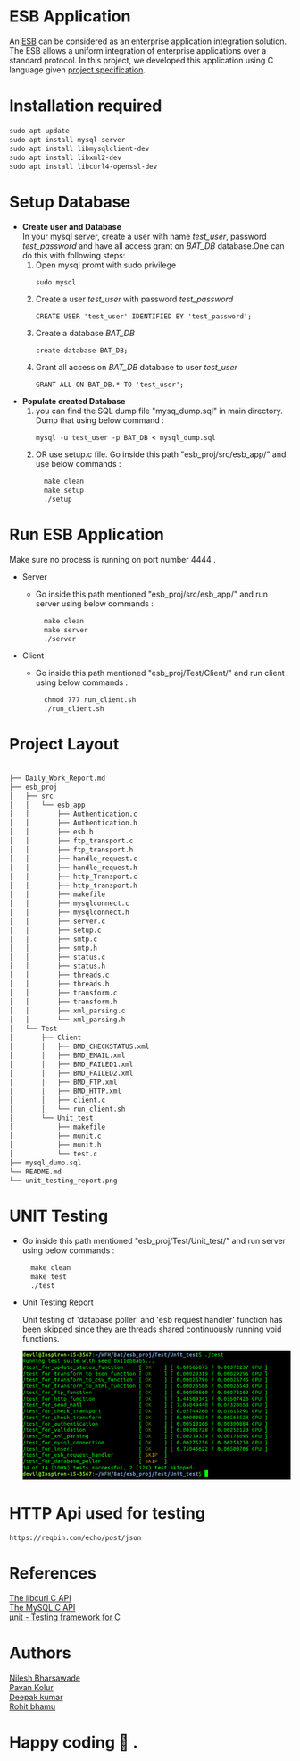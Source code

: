 # ESB Application
An [ESB](https://en.wikipedia.org/wiki/Enterprise_service_bus) can be considered as an enterprise application integration solution. The ESB allows a uniform integration of enterprise applications over a standard protocol. In this project, we developed this application using C language given [project specification](https://docs.google.com/document/d/e/2PACX-1vS7DqPrm7u3Ril-yrpdw5VjW4owi3hx-nD7vsvrBV4SCSXZU9k5gYXLXssyfKfMln1qUHp6WH_zTCFc/pub).

# Installation required
    sudo apt update
    sudo apt install mysql-server
    sudo apt install libmysqlclient-dev
    sudo apt install libxml2-dev
    sudo apt install libcurl4-openssl-dev

# Setup Database
* **Create user and Database**    
In your mysql server, create a user with  name *test_user*, password *test_password* and have all access grant on *BAT_DB* database.One can do this with following steps:<br />
    1. Open mysql promt with sudo privilege
        ```
        sudo mysql
        ```
    2. Create a user *test_user* with password *test_password*
        ```
        CREATE USER 'test_user' IDENTIFIED BY 'test_password';
        ```
    3. Create a database *BAT_DB*
        ```
        create database BAT_DB;
        ```
    4. Grant all access on *BAT_DB* database to user *test_user*
        ```
        GRANT ALL ON BAT_DB.* TO 'test_user';
        ```
* **Populate created Database**
    1. you can find the SQL dump file "mysq_dump.sql" in main directory. Dump that using below command :<br/>
        ```
        mysql -u test_user -p BAT_DB < mysql_dump.sql
        ```
    2. OR use setup.c file. Go inside this path "esb_proj/src/esb_app/" and use below commands :<br/>
        ```
          make clean
          make setup
          ./setup
         ```


# Run ESB Application
Make sure no process is running on port number 4444 .
* Server
    * Go inside this path mentioned "esb_proj/src/esb_app/" and run server using below commands :<br/>
        ```
          make clean
          make server  
          ./server
        ```



* Client
    * Go inside this path mentioned "esb_proj/Test/Client/" and run client using below commands :<br/>
        ```
          chmod 777 run_client.sh
          ./run_client.sh
        ```

# Project Layout     
```

├── Daily_Work_Report.md
├── esb_proj
│   ├── src
│   │   └── esb_app
│   │       ├── Authentication.c
│   │       ├── Authentication.h
│   │       ├── esb.h
│   │       ├── ftp_transport.c
│   │       ├── ftp_transport.h
│   │       ├── handle_request.c
│   │       ├── handle_request.h
│   │       ├── http_Transport.c
│   │       ├── http_transport.h
│   │       ├── makefile
│   │       ├── mysqlconnect.c
│   │       ├── mysqlconnect.h
│   │       ├── server.c
│   │       ├── setup.c
│   │       ├── smtp.c
│   │       ├── smtp.h
│   │       ├── status.c
│   │       ├── status.h
│   │       ├── threads.c
│   │       ├── threads.h
│   │       ├── transform.c
│   │       ├── transform.h
│   │       ├── xml_parsing.c
│   │       └── xml_parsing.h
│   └── Test
│       ├── Client
│       │   ├── BMD_CHECKSTATUS.xml
│       │   ├── BMD_EMAIL.xml
│       │   ├── BMD_FAILED1.xml
│       │   ├── BMD_FAILED2.xml
│       │   ├── BMD_FTP.xml
│       │   ├── BMD_HTTP.xml
│       │   ├── client.c
│       │   └── run_client.sh
│       └── Unit_test
│           ├── makefile
│           ├── munit.c
│           ├── munit.h
│           └── test.c
├── mysql_dump.sql
└── README.md
└── unit_testing_report.png

```

# UNIT Testing
* Go inside this path mentioned "esb_proj/Test/Unit_test/" and run server using below commands :<br/>
    ```
      make clean
      make test
      ./test
     ```
* Unit Testing Report

  Unit testing of 'database poller' and 'esb request handler' function has been skipped since they are threads shared continuously running void functions.

  <img src="/unit_testing_report.png" width=auto height=auto>

# HTTP Api used for testing

    https://reqbin.com/echo/post/json


# References
[The libcurl C API](https://curl.se/libcurl/c/)  
[The MySQL C API](https://dev.mysql.com/doc/c-api/8.0/en/c-api-function-reference.html)  
[µnit - Testing framework for C ](https://nemequ.github.io/munit/)

# Authors
[Nilesh Bharsawade](https://github.com/nileshbharsawade24)  
[Pavan Kolur](https://github.com/pavankolur123)  
[Deepak kumar](https://github.com/deepakjnv880)  
[Rohit bhamu](https://github.com/rohitbhamu)

# Happy coding :slightly_smiling_face: .

